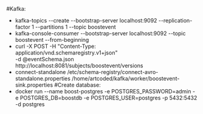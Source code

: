 #Kafka:
- kafka-topics --create --bootstrap-server localhost:9092 --replication-factor 1 --partitions 1 --topic boostevent
- kafka-console-consumer --bootstrap-server localhost:9092 --topic boostevent --from-beginning
-  curl -X POST -H "Content-Type: application/vnd.schemaregistry.v1+json" \
   -d @eventSchema.json \
    http://localhost:8081/subjects/boostevent/versions
-  connect-standalone /etc/schema-registry/connect-avro-standalone.properties /home/artcoded/kafka/worker/boostevent-sink.properties
#Create database:
- docker run --name boost-postgres -e POSTGRES_PASSWORD=admin -e POSTGRES_DB=boostdb -e POSTGRES_USER=postgres -p 5432:5432 -d postgres